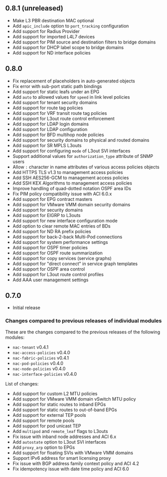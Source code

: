 ## 0.8.1 (unreleased)

- Make L3 PBR destination MAC optional
- Add `apic_include` option to `port_tracking` configuration
- Add support for Radius Provider
- Add support for imported L4L7 devices
- Add support for PIM source and destination filters to bridge domains
- Add support for DHCP label scope to bridge domains
- Add support for ND interface policies

## 0.8.0

- Fix replacement of placeholders in auto-generated objects
- Fix error with sub-port static path bindings
- Add support for static leafs under an EPG
- Add `auto` to allowed values for `speed` in link level policies
- Add support for tenant security domains
- Add support for route tag policies
- Add support for VRF transit route tag policies
- Add support for L3out route control enforcement
- Add support for LDAP login domains
- Add support for LDAP configuration
- Add support for BFD multihop node policies
- Add support for security domains to physical and routed domains
- Add support for SR MPLS L3outs
- Add support for configuring `mode` of L3out SVI interfaces
- Support additional values for `authorization_type` attribute of SNMP users
- Allow `:` character in name attributes of various access policies objects
- Add HTTPS TLS v1.3 to management access policies
- Add SSH AES256-GCM to management access policies
- Add SSH KEX Algorithms to management access policies
- Improve handling of quad-dotted notation OSPF area IDs
- Fix PIM policy compatibility issue with ACI 6.0.x
- Add support for EPG contract masters
- Add support for VMware VMM domain security domains
- Add support for security domains
- Add support for EIGRP to L3outs
- Add support for new interface configuration mode
- Add option to clear remote MAC entries of BDs
- Add support for ND RA prefix policies
- Add support for back-2-back Multi-Pod connections
- Add support for system performance settings
- Add support for OSPF timer policies
- Add support for OSPF route summarization
- Add support for copy services (service graphs)
- Add support for "direct connect" in service graph templates
- Add support for OSPF area control
- Add support for L3out route control profiles
- Add AAA user management settings

## 0.7.0

- Initial release

### Changes compared to previous releases of individual modules

These are the changes compared to the previous releases of the following modules:

- `nac-tenant` v0.4.1
- `nac-access-policies` v0.4.0
- `nac-fabric-policies` v0.4.1
- `nac-pod-policies` v0.4.0
- `nac-node-policies` v0.4.0
- `nac-interface-policies` v0.4.0

List of changes:

- Add support for custom L2 MTU policies
- Add support for VMware VMM domain vSwitch MTU policy
- Add support for static routes to inband EPGs
- Add support for static routes to out-of-band EPGs
- Add support for external TEP pools
- Add support for remote pools
- Add support for pod unicast TEP
- Add `multipod` and `remote_leaf` flags to L3outs
- Fix issue with inband node addresses and ACI 6.x
- Add `autostate` option to L3out SVI interfaces
- Add `proxy_arp` option to EPGs
- Add support for floating SVIs with VMware VMM domains
- Support IPv6 address for smart licensing proxy
- Fix issue with BGP address family context policy and ACI 4.2
- Fix idempotency issue with date time policy and ACI 6.0
